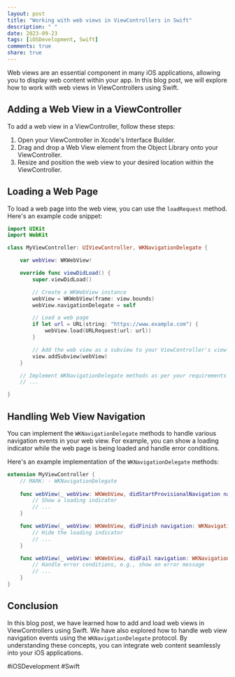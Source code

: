```yaml
---
layout: post
title: "Working with web views in ViewControllers in Swift"
description: " "
date: 2023-09-23
tags: [iOSDevelopment, Swift]
comments: true
share: true
---
```


Web views are an essential component in many iOS applications, allowing you to display web content within your app. In this blog post, we will explore how to work with web views in ViewControllers using Swift.

## Adding a Web View in a ViewController

To add a web view in a ViewController, follow these steps:

1. Open your ViewController in Xcode's Interface Builder.
2. Drag and drop a Web View element from the Object Library onto your ViewController.
3. Resize and position the web view to your desired location within the ViewController.

## Loading a Web Page

To load a web page into the web view, you can use the `loadRequest` method. Here's an example code snippet:

```swift
import UIKit
import WebKit

class MyViewController: UIViewController, WKNavigationDelegate {

    var webView: WKWebView!

    override func viewDidLoad() {
        super.viewDidLoad()

        // Create a WKWebView instance
        webView = WKWebView(frame: view.bounds)
        webView.navigationDelegate = self

        // Load a web page
        if let url = URL(string: "https://www.example.com") {
            webView.load(URLRequest(url: url))
        }

        // Add the web view as a subview to your ViewController's view
        view.addSubview(webView)
    }

    // Implement WKNavigationDelegate methods as per your requirements
    // ...

}
```

## Handling Web View Navigation

You can implement the `WKNavigationDelegate` methods to handle various navigation events in your web view. For example, you can show a loading indicator while the web page is being loaded and handle error conditions.

Here's an example implementation of the `WKNavigationDelegate` methods:

```swift
extension MyViewController {
    // MARK: - WKNavigationDelegate
    
    func webView(_ webView: WKWebView, didStartProvisionalNavigation navigation: WKNavigation!) {
        // Show a loading indicator
        // ...
    }

    func webView(_ webView: WKWebView, didFinish navigation: WKNavigation!) {
        // Hide the loading indicator
        // ...
    }

    func webView(_ webView: WKWebView, didFail navigation: WKNavigation!, withError error: Error) {
        // Handle error conditions, e.g., show an error message
        // ...
    }
}
```

## Conclusion

In this blog post, we have learned how to add and load web views in ViewControllers using Swift. We have also explored how to handle web view navigation events using the `WKNavigationDelegate` protocol. By understanding these concepts, you can integrate web content seamlessly into your iOS applications.

#iOSDevelopment #Swift